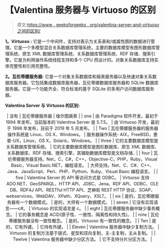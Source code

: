# 【Valentina 服务器与 Virtuoso 的区别

> 原文:[https://www . geeksforgeeks . org/valentina-server-and-virtuoso 之间的区别/](https://www.geeksforgeeks.org/difference-between-valentina-server-and-virtuoso/)

**1。Virtuoso :**
它是一个中间件，支持对表示为关系表和/或属性图的数据进行管理。它是一个多模型混合关系数据库管理系统，主要的数据库模型有图形数据库管理系统、原生 XML 数据库管理系统、关系数据库管理系统、RDF 存储、搜索引擎。它是为利用操作系统线程支持和多个 CPU 而设计的。对象关系数据库支持实体完整性和引用完整性。

**2。瓦伦蒂娜服务器:**
它是一个对象关系数据库和报表服务器以及快速对象关系数据库服务器。它包括集成数据库服务器，瓦伦蒂娜数据库服务器和 SQLite 数据库服务器。它是一个功能齐全、符合标准的基于 SQLite 的多用户访问数据库服务器。

**Valentina Server 与 Virtuoso 的区别:**

<center>

| 没有 | 瓦伦蒂娜服务器 | 维尔图奥索 |
| one | 由 Paradigma 软件开发，最初于 1994 年发布，当前版本的 Valentina Server 是 5.7.5。 | 由 Virtuoso 开发，最初于 1998 年发布，目前于 2019 年 5 月发布。 |
| Two | 瓦伦蒂娜服务器的服务器操作系统是 Linux、OS X、Windows。 | 服务器操作系统- AIX，FreeBSD，惠普-UX，Linux，OS X，Solaris，Windows。 |
| three | 它的主要数据库模型是关系数据库管理系统。 | 它的主要数据库模型是图形数据库、原生 XML 数据库、关系数据库、RDF 存储、搜索引擎，其辅助数据库模型是文档存储.. |
| four | 瓦伦蒂娜服务器支持。Net，C，C#，C++，Objective-C，PHP，Ruby，Visual Basic，Visual Basic.NET，编程语言。 | 大师支持。Net、C、C#、C++、Java、JavaScript、Perl、PHP、Python、Ruby、Visual Basic 编程语言。 |
| five | Valentina Server 的 API 等访问方式是 ODBC。 | Virtuoso 支持 ADO.NET、GeoSPARQL、HTTP API、JDBC、Jena、RDF API、ODBC、OLE DB、RDF4J API、RESTful HTTP API、芝麻街 REST HTTP 协议、SOAP、webservices、WebDAV、XPath、XQuery、XSLT。 |
| six | 是的，瓦伦蒂娜服务器有一个数据模式。 | 是的，大师有一个数据模式。 |
| seven | 它没有实现语言——c#。 | Virtuoso 的实现语言是 c。 |
| eight | 瓦伦蒂娜服务器中缺少事务概念。 | 它的事务概念是 ACID(原子性、一致性、隔离性和持久性)。 |
| nine | 瓦伦蒂娜服务器没有一致性概念。 | 是的，Virtuoso 有一致性的概念。 |
| Ten | 是的，它有外键。 | 它持有外键。 |
| Eleven | Valentina 服务器中缺少复制方法。 | Virtuoso 的复制方法基于链式、星型和双向复制，主-主复制，主从复制。 |
| Twelve | Valentina 服务器中缺少分区方法。 | 它不支持分片分区方法。 |

</center>